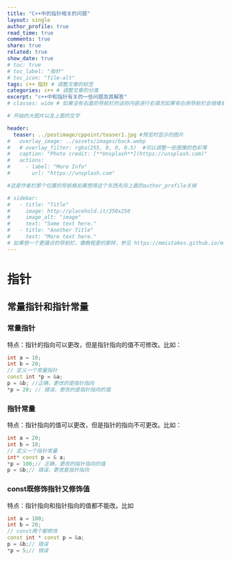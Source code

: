 ```yaml
---
title: "C++中的指针相关的问题"
layout: single
author_profile: true
read_time: true
comments: true
share: true
related: true
show_date: true
# toc: true
# toc_label: "指针"
# toc_icon: "file-alt"
tags: c++ 指针 # 调整文章的标签
categories: c++ # 调整文章的分类
excerpt: "c++中和指针有关的一些问题及其解答"
# classes: wide # 如果没有右面的导航栏的话将内容进行右填充如果有右侧导航栏会很难看

# 开始的大图片以及上面的文字

header:
  teaser: ../postimage/cppoint/teaser1.jpg #预览时显示的图片
#   overlay_image: ../assets/images/back.webp
#   # overlay_filter: rgba(255, 0, 0, 0.5)  #可以调整一些图像的色彩等
#   caption: "Photo credit: [**Unsplash**](https://unsplash.com)"
#   actions:
#     - label: "More Info"
#       url: "https://unsplash.com"

#这是作者栏那个位置的导航格如果想用这个东西先将上面的author_profile关掉

# sidebar: 
#   - title: "Title"
#     image: http://placehold.it/350x250
#     image_alt: "image"
#     text: "Some text here."
#   - title: "Another Title"
#     text: "More text here."
# 如果想一个更骚点的导航栏，像教程里的那样，参见 https://mmistakes.github.io/minimal-mistakes/docs/layouts/#custom-sidebar-navigation-menu
---
```


# 指针

## 常量指针和指针常量

### 常量指针

特点：指针的指向可以更改，但是指针指向的值不可修改。比如：

```c++
int a = 10;
int b = 20;
// 定义一个常量指针
const int *p = &a;
p = &b; //正确，更改的是指针指向
*p = 20; // 错误，更改的是指针指向的值
```

### 指针常量

特点：指针指向的值可以更改，但是指针的指向不可更改。比如：

```c++
int a = 20;
int b = 10;
// 定义一个指针常量
int* const p = & a;
*p = 100;// 正确，更改的指针指向的值
p = &b;// 错误，更改是指针指向
```

### const既修饰指针又修饰值

特点：指针指向和指针指向的值都不能改。比如

```c++
int a = 100;
int b = 20;
// const两个都修饰
const int * const p = &a;
p = &b;// 错误
*p = 5;// 错误
```





















